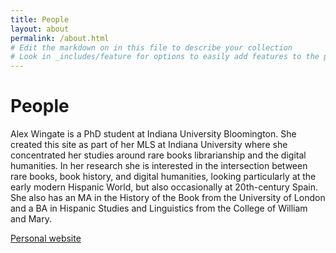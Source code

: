 ```yaml
---
title: People
layout: about
permalink: /about.html
# Edit the markdown on in this file to describe your collection
# Look in _includes/feature for options to easily add features to the page
---
```

# People
Alex Wingate is a PhD student at Indiana University Bloomington. She created this site as part of her MLS at Indiana University where she concentrated her studies around rare books librarianship and the digital humanities. In her research she is interested in the intersection between rare books, book history, and digital humanities, looking particularly at the early modern Hispanic World, but also occasionally at 20th-century Spain. She also has an MA in the History of the Book from the University of London and a BA in Hispanic Studies and Linguistics from the College of William and Mary. 

[Personal website](www.alexandraewingate.com)